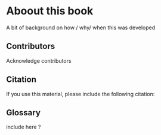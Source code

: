 # Aboout this book

A bit of background on how / why/ when this was developed

## Contributors

Acknowledge contributors

## Citation

If you use this material, please include the following citation:

## Glossary 
include here ? 